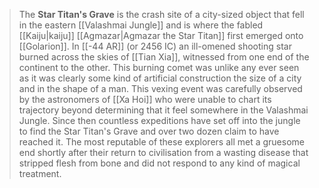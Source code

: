 > The **Star Titan's Grave** is the crash site of a city-sized object that fell in the eastern [[Valashmai Jungle]] and is where the fabled [[Kaiju|kaiju]] [[Agmazar|Agmazar the Star Titan]] first emerged onto [[Golarion]]. In [[-44 AR]] (or 2456 IC) an ill-omened shooting star burned across the skies of [[Tian Xia]], witnessed from one end of the continent to the other. This burning comet was unlike any ever seen as it was clearly some kind of artificial construction the size of a city and in the shape of a man. This vexing event was carefully observed by the astronomers of [[Xa Hoi]] who were unable to chart its trajectory beyond determining that it feel somewhere in the Valashmai Jungle. Since then countless expeditions have set off into the jungle to find the Star Titan's Grave and over two dozen claim to have reached it. The most reputable of these explorers all met a gruesome end shortly after their return to civilisation from a wasting disease that stripped flesh from bone and did not respond to any kind of magical treatment.








